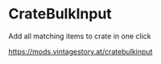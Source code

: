 # CrateBulkInput

Add all matching items to crate in one click

https://mods.vintagestory.at/cratebulkinput
